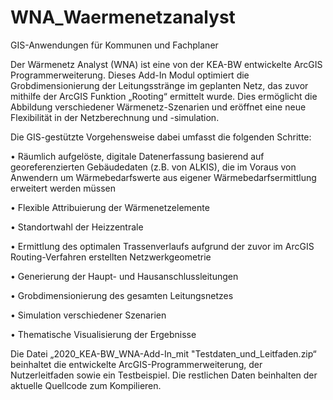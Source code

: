 # WNA_Waermenetzanalyst
GIS-Anwendungen für Kommunen und Fachplaner

Der Wärmenetz Analyst (WNA) ist eine von der KEA-BW entwickelte ArcGIS Programmerweiterung. Dieses Add-In Modul optimiert die Grobdimensionierung der Leitungsstränge im geplanten Netz, das zuvor mithilfe der ArcGIS Funktion „Rooting“ ermittelt wurde. Dies ermöglicht die Abbildung verschiedener Wärmenetz-Szenarien und eröffnet eine neue Flexibilität in der Netzberechnung und -simulation.

Die GIS-gestützte Vorgehensweise dabei umfasst die folgenden Schritte:

•	Räumlich aufgelöste, digitale Datenerfassung basierend auf georeferenzierten Gebäudedaten (z.B. von ALKIS), die im Voraus von Anwendern um Wärmebedarfswerte aus eigener Wärmebedarfsermittlung erweitert werden müssen 

•	Flexible Attribuierung der Wärmenetzelemente 

•	Standortwahl der Heizzentrale

•	Ermittlung des optimalen Trassenverlaufs aufgrund der zuvor im ArcGIS Routing-Verfahren erstellten Netzwerkgeometrie

•	Generierung der Haupt- und Hausanschlussleitungen

•	Grobdimensionierung des gesamten Leitungsnetzes

•	Simulation verschiedener Szenarien

•	Thematische Visualisierung der Ergebnisse

Die Datei „2020_KEA-BW_WNA-Add-In_mit "Testdaten_und_Leitfaden.zip“ beinhaltet die entwickelte ArcGIS-Programmerweiterung, der Nutzerleitfaden sowie ein Testbeispiel.  Die restlichen Daten beinhalten der aktuelle Quellcode zum Kompilieren.
